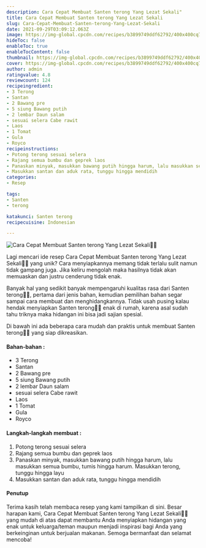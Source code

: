 ```yaml
---
description: Cara Cepat Membuat Santen terong Yang Lezat Sekali"
title: Cara Cepat Membuat Santen terong Yang Lezat Sekali
slug: Cara-Cepat-Membuat-Santen-terong-Yang-Lezat-Sekali
date: 2021-09-29T03:09:12.063Z
image: https://img-global.cpcdn.com/recipes/b3899749ddf62792/400x400cq70/photo.jpg
hideToc: false
enableToc: true
enableTocContent: false
thumbnail: https://img-global.cpcdn.com/recipes/b3899749ddf62792/400x400cq70/photo.jpg
cover: https://img-global.cpcdn.com/recipes/b3899749ddf62792/400x400cq70/photo.jpg
author: admin
ratingvalue: 4.8
reviewcount: 124
recipeingredient:
- 3 Terong
- Santan
- 2 Bawang pre
- 5 siung Bawang putih
- 2 lembar Daun salam
- sesuai selera Cabe rawit
- Laos
- 1 Tomat
- Gula
- Royco
recipeinstructions:
- Potong terong sesuai selera
- Rajang semua bumbu dan geprek laos
- Panaskan minyak, masukkan bawang putih hingga harum, lalu masukkan semua bumbu, tumis hingga harum. Masukkan terong, tunggu hingga layu
- Masukkan santan dan aduk rata, tunggu hingga mendidih
categories:
- Resep

tags:
- Santen
- terong

katakunci: Santen terong
recipecuisine: Indonesian

---
```


![Cara Cepat Membuat Santen terong Yang Lezat Sekali👩‍🍳](https://img-global.cpcdn.com/recipes/b3899749ddf62792/400x400cq70/photo.jpg)

Lagi mencari ide resep Cara Cepat Membuat Santen terong Yang Lezat Sekali👩‍🍳 yang unik? Cara menyiapkannya memang tidak terlalu sulit namun tidak gampang juga. Jika keliru mengolah maka hasilnya tidak akan memuaskan dan justru cenderung tidak enak.

Banyak hal yang sedikit banyak mempengaruhi kualitas rasa dari Santen terong👩‍🍳, pertama dari jenis bahan, kemudian pemilihan bahan segar sampai cara membuat dan menghidangkannya. Tidak usah pusing kalau hendak menyiapkan Santen terong👩‍🍳 enak di rumah, karena asal sudah tahu triknya maka hidangan ini bisa jadi sajian spesial.

Di bawah ini ada beberapa cara mudah dan praktis untuk membuat Santen terong👩‍🍳 yang siap dikreasikan.

<!--inarticleads1-->

#### Bahan-bahan :

- 3 Terong
- Santan
- 2 Bawang pre
- 5 siung Bawang putih
- 2 lembar Daun salam
- sesuai selera Cabe rawit
- Laos
- 1 Tomat
- Gula
- Royco

<!--inarticleads2-->

#### Langkah-langkah membuat :

1. Potong terong sesuai selera
1. Rajang semua bumbu dan geprek laos
1. Panaskan minyak, masukkan bawang putih hingga harum, lalu masukkan semua bumbu, tumis hingga harum. Masukkan terong, tunggu hingga layu
1. Masukkan santan dan aduk rata, tunggu hingga mendidih

#### Penutup

Terima kasih telah membaca resep yang kami tampilkan di sini. Besar harapan kami, Cara Cepat Membuat Santen terong Yang Lezat Sekali👩‍🍳 yang mudah di atas dapat membantu Anda menyiapkan hidangan yang enak untuk keluarga/teman maupun menjadi inspirasi bagi Anda yang berkeinginan untuk berjualan makanan. Semoga bermanfaat dan selamat mencoba!